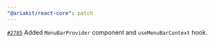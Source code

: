 ```yaml
---
"@ariakit/react-core": patch
---
```


[`#2785`](https://github.com/ariakit/ariakit/pull/2785) Added `MenuBarProvider` component and `useMenuBarContext` hook.
